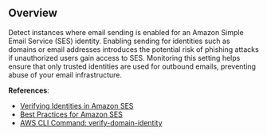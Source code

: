 ## Overview

Detect instances where email sending is enabled for an Amazon Simple Email Service (SES) identity. Enabling sending for identities such as domains or email addresses introduces the potential risk of phishing attacks if unauthorized users gain access to SES. Monitoring this setting helps ensure that only trusted identities are used for outbound emails, preventing abuse of your email infrastructure.

**References**:
- [Verifying Identities in Amazon SES](https://docs.aws.amazon.com/ses/latest/dg/creating-identities.html)
- [Best Practices for Amazon SES](https://docs.aws.amazon.com/ses/latest/dg/best-practices.html)
- [AWS CLI Command: verify-domain-identity](https://docs.aws.amazon.com/cli/latest/reference/ses/verify-domain-identity.html)